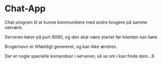 # Chat-App

Chat program til at kunne kommunikere med andre brugere på samme netværk.

Serveren kører på port 8080, og den skal være startet før klienten kan køre.

Brugernavn er tilfældigt genereret, og kan ikke ændres.

Der er nogle specielle komandoer i serveren, så se om i kan finde dem...ß